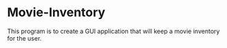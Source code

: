 # Movie-Inventory
This program is to create a GUI application that will keep a movie inventory for the user. 
